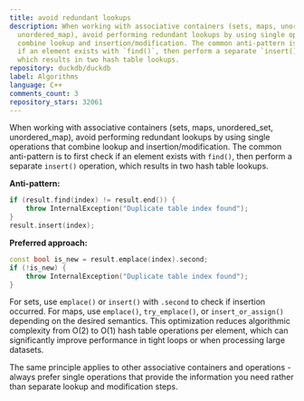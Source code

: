 ```yaml
---
title: avoid redundant lookups
description: When working with associative containers (sets, maps, unordered_set,
  unordered_map), avoid performing redundant lookups by using single operations that
  combine lookup and insertion/modification. The common anti-pattern is to first check
  if an element exists with `find()`, then perform a separate `insert()` operation,
  which results in two hash table lookups.
repository: duckdb/duckdb
label: Algorithms
language: C++
comments_count: 3
repository_stars: 32061
---
```


When working with associative containers (sets, maps, unordered_set, unordered_map), avoid performing redundant lookups by using single operations that combine lookup and insertion/modification. The common anti-pattern is to first check if an element exists with `find()`, then perform a separate `insert()` operation, which results in two hash table lookups.

**Anti-pattern:**
```cpp
if (result.find(index) != result.end()) {
    throw InternalException("Duplicate table index found");
}
result.insert(index);
```

**Preferred approach:**
```cpp
const bool is_new = result.emplace(index).second;
if (!is_new) {
    throw InternalException("Duplicate table index found");
}
```

For sets, use `emplace()` or `insert()` with `.second` to check if insertion occurred. For maps, use `emplace()`, `try_emplace()`, or `insert_or_assign()` depending on the desired semantics. This optimization reduces algorithmic complexity from O(2) to O(1) hash table operations per element, which can significantly improve performance in tight loops or when processing large datasets.

The same principle applies to other associative containers and operations - always prefer single operations that provide the information you need rather than separate lookup and modification steps.